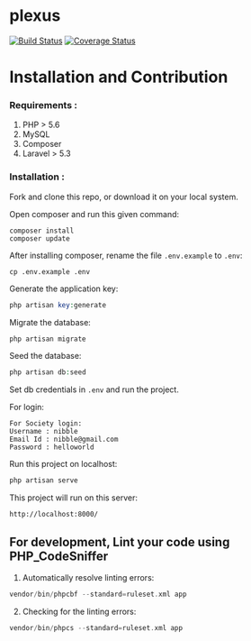 # plexus

[![Build Status](https://travis-ci.com/ankitjain28may/plexus.svg?token=PPiqU7v6mcqyZ9sMHrpV&branch=master)](https://travis-ci.com/ankitjain28may/plexus)
[![Coverage Status](https://coveralls.io/repos/github/ncs-jss/plexus/badge.svg?branch=master)](https://coveralls.io/github/ncs-jss/plexus?branch=master)

# Installation and Contribution

### Requirements :

1. PHP > 5.6
2. MySQL
3. Composer
4. Laravel > 5.3

### Installation :

Fork and clone this repo, or download it on your local system.

Open composer and run this given command:

```shell
composer install
composer update
```

After installing composer, rename the file `.env.example` to `.env`:

```shell
cp .env.example .env
```

Generate the application key:

```php
php artisan key:generate
```

Migrate the database:

```php
php artisan migrate
```

Seed the database:

```php
php artisan db:seed
```

Set db credentials in `.env` and run the project.

For login:
```
For Society login:
Username : nibble
Email Id : nibble@gmail.com
Password : helloworld
```

Run this project on localhost:

```php
php artisan serve
```

This project will run on this server:

```
http://localhost:8000/
```

## For development, Lint your code using PHP_CodeSniffer

1. Automatically resolve linting errors:

```php
vendor/bin/phpcbf --standard=ruleset.xml app
```
2. Checking for the linting errors:

```php
vendor/bin/phpcs --standard=ruleset.xml app
```

